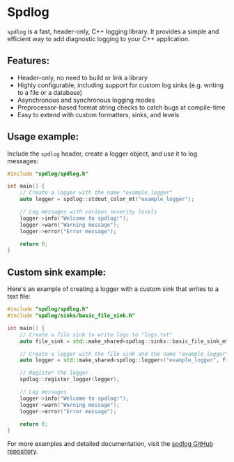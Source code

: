 # Spdlog

`spdlog` is a fast, header-only, C++ logging library. It provides a simple and efficient way to add diagnostic logging to your C++ application.

## Features:
- Header-only, no need to build or link a library
- Highly configurable, including support for custom log sinks (e.g. writing to a file or a database)
- Asynchronous and synchronous logging modes
- Preprocessor-based format string checks to catch bugs at compile-time
- Easy to extend with custom formatters, sinks, and levels

## Usage example:

Include the `spdlog` header, create a logger object, and use it to log messages:

```cpp
#include "spdlog/spdlog.h"

int main() {
    // Create a logger with the name "example_logger"
    auto logger = spdlog::stdout_color_mt("example_logger");

    // Log messages with various severity levels
    logger->info("Welcome to spdlog!");
    logger->warn("Warning message");
    logger->error("Error message");

    return 0;
}
```

## Custom sink example:

Here's an example of creating a logger with a custom sink that writes to a text file:

```cpp
#include "spdlog/spdlog.h"
#include "spdlog/sinks/basic_file_sink.h"

int main() {
    // Create a file sink to write logs to "logs.txt"
    auto file_sink = std::make_shared<spdlog::sinks::basic_file_sink_mt>("logs.txt");

    // Create a logger with the file sink and the name "example_logger"
    auto logger = std::make_shared<spdlog::logger>("example_logger", file_sink);

    // Register the logger
    spdlog::register_logger(logger);

    // Log messages
    logger->info("Welcome to spdlog!");
    logger->warn("Warning message");
    logger->error("Error message");

    return 0;
}
```

For more examples and detailed documentation, visit the [spdlog GitHub repository](https://github.com/gabime/spdlog).